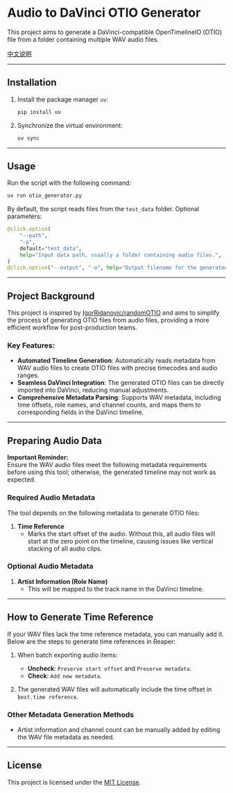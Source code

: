 # Audio to DaVinci OTIO Generator  

This project aims to generate a DaVinci-compatible OpenTimelineIO (OTIO) file from a folder containing multiple WAV audio files.  

[中文说明](README.md)  

---  

## Installation  

1. Install the package manager `uv`:  

    ```bash  
    pip install uv  
    ```  

2. Synchronize the virtual environment:  

    ```bash  
    uv sync  
    ```  

---  

## Usage  

Run the script with the following command:  

```bash  
uv run otio_generator.py  
```  

By default, the script reads files from the `test_data` folder. Optional parameters:  

```python  
@click.option(
    "--path",
    "-p",
    default="test_data",
    help="Input data path, usually a folder containing audio files.",
)
@click.option("--output", "-o", help="Output filename for the generated OTIO timeline file.")
```  

---  

## Project Background  

This project is inspired by [IgorRidanovic/randomOTIO](https://github.com/IgorRidanovic/randomOTIO) and aims to simplify the process of generating OTIO files from audio files, providing a more efficient workflow for post-production teams.  

### Key Features:  
- **Automated Timeline Generation**: Automatically reads metadata from WAV audio files to create OTIO files with precise timecodes and audio ranges.  
- **Seamless DaVinci Integration**: The generated OTIO files can be directly imported into DaVinci, reducing manual adjustments.  
- **Comprehensive Metadata Parsing**: Supports WAV metadata, including time offsets, role names, and channel counts, and maps them to corresponding fields in the DaVinci timeline.  

---  

## Preparing Audio Data  

**Important Reminder:**  
Ensure the WAV audio files meet the following metadata requirements before using this tool; otherwise, the generated timeline may not work as expected.  

### Required Audio Metadata  
The tool depends on the following metadata to generate OTIO files:  
1. **Time Reference**  
    - Marks the start offset of the audio. Without this, all audio files will start at the zero point on the timeline, causing issues like vertical stacking of all audio clips.  

### Optional Audio Metadata  
1. **Artist Information (Role Name)**  
    - This will be mapped to the track name in the DaVinci timeline.  

---  

## How to Generate Time Reference  

If your WAV files lack the time reference metadata, you can manually add it. Below are the steps to generate time references in Reaper:  

1. When batch exporting audio items:  
    - **Uncheck**: `Preserve start offset` and `Preserve metadata`.  
    - **Check**: `Add new metadata`.  

2. The generated WAV files will automatically include the time offset in `bext.time reference`.  

### Other Metadata Generation Methods  
- Artist information and channel count can be manually added by editing the WAV file metadata as needed.  

---  

## License  

This project is licensed under the [MIT License](LICENSE).  
